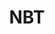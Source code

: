 ---
title: NBT
categories:
    - title: General
      color: blue
    - title: Tutorials
      color: green
    - title: NBT in Depth
      color: red
---